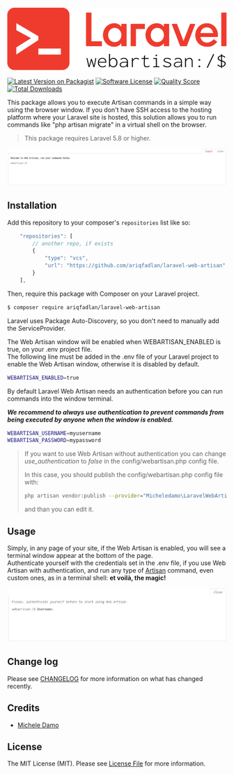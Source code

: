 ![Laravel Web Artisan](images/laravel-web-artisan-logo.svg?raw=true "Laravel Web Artisan")

[![Latest Version on Packagist][ico-version]][link-packagist]
[![Software License][ico-license]](LICENSE.md)
[![Quality Score][ico-code-quality]][link-code-quality]
[![Total Downloads][ico-downloads]][link-downloads]

This package allows you to execute Artisan commands in a simple way using the browser window. If you don't have SSH access to the hosting platform where your Laravel site is hosted, this solution allows you to run commands like "php artisan migrate" in a virtual shell on the browser.

> This package requires Laravel 5.8 or higher.

![Preview](images/laravel-web-artisan-preview.jpg?raw=true&v=1.1.1 "Preview")

## Installation

Add this repository to your composer's `repositories` list like so:
```js
    "repositories": [
        // another repo, if exists
        {
            "type": "vcs",
            "url": "https://github.com/ariqfadlan/laravel-web-artisan"
        }
    ],

```
Then, require this package with Composer on your Laravel project.

``` bash
$ composer require ariqfadlan/laravel-web-artisan
```
Laravel uses Package Auto-Discovery, so you don't need to manually add the ServiceProvider.

The Web Artisan window will be enabled when WEBARTISAN_ENABLED is true, on your .env project file.     
The following line must be added in the .env file of your Laravel project to enable the Web Artisan window, otherwise it is disabled by default.

``` bash
WEBARTISAN_ENABLED=true
```
 
By default Laravel Web Artisan needs an authentication before you can run commands into the window terminal.
  
***We recommend to always use authentication to prevent commands from being executed by anyone when the window is enabled.***

``` bash
WEBARTISAN_USERNAME=myusername
WEBARTISAN_PASSWORD=mypassword
```

> If you want to use Web Artisan without authentication you can change *use_authentication* to *false* in the config/webartisan.php config file.
>
>In this case, you should publish the config/webartisan.php config file with:
>
>``` bash
>php artisan vendor:publish --provider="Micheledamo\LaravelWebArtisan\LaravelWebArtisanServiceProvider"
>```
>
> and than you can edit it.

## Usage
Simply, in any page of your site, if the Web Artisan is enabled, you will see a terminal window appear at the bottom of the page.  
Authenticate yourself with the credentials set in the .env file, if you use Web Artisan with authentication, and run any type of [Artisan](https://laravel.com/docs/7.x/artisan) command, even custom ones, as in a terminal shell: **et voilà, the magic!**

![Usage example](images/laravel-web-artisan-usage.gif?raw=true "Usage example")

## Change log

Please see [CHANGELOG](CHANGELOG.md) for more information on what has changed recently.

## Credits

- [Michele Damo][link-author]

## License

The MIT License (MIT). Please see [License File](LICENSE.md) for more information.

[ico-version]: https://img.shields.io/packagist/v/micheledamo/laravel-web-artisan.svg?style=flat-square
[ico-license]: https://img.shields.io/badge/license-MIT-brightgreen.svg?style=flat-square
[ico-code-quality]: https://img.shields.io/scrutinizer/g/micheledamo/laravel-web-artisan.svg?style=flat-square
[ico-downloads]: https://img.shields.io/packagist/dt/micheledamo/laravel-web-artisan.svg?style=flat-square

[link-packagist]: https://packagist.org/packages/micheledamo/laravel-web-artisan
[link-code-quality]: https://scrutinizer-ci.com/g/micheledamo/laravel-web-artisan
[link-downloads]: https://packagist.org/packages/micheledamo/laravel-web-artisan
[link-author]: https://github.com/micheledamo
[link-contributors]: ../../contributors
